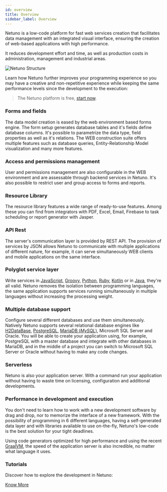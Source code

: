 ```yaml
---
id: overview
title: Overview
sidebar_label: Overview
---
```


Netuno is a low-code platform for fast web services creation that facilitates data management with an integrated visual interface, ensuring the creation of web-based applications with high performance.

It reduces development effort and time, as well as production costs in administration, management and industrial areas.

![Netuno Structure](assets/introducao1.png)

Learn how Netuno further improves your programming experience so you may have a creative and non-repetitive experience while keeping the same performance levels since the development to the execution:

> The Netuno platform is free, [start now](../installation/).

### Forms and fields

The data model creation is eased by the web environment based forms engine. The form setup generates database tables and it's fields define database columns. It's possible to parametrize the data type, field properties as well as it's relations. The WEB construction suite offers multiple features such as database queries, Entity-Relationship Model visualization and many more features.

### Access and permissions management

User and permissions management are also configurable in the WEB environment and are assessable through backend services in Netuno. It's also possible to restrict user and group access to forms and reports.

### Resource Library

The resource library features a wide range of ready-to-use features. Among these you can find from integrators with PDF, Excel, Email, Firebase to task scheduling or report generator with Jasper.

### API Rest

The server's communication layer is provided by REST API. The provision of services by JSON allows Netuno to communicate with multiple applications of different nature, for example, it can serve simultaneously WEB clients and mobile applications on the same interface.

### Polyglot service layer

Write services in <a href="https://developer.mozilla.org/en-US/docs/Web/JavaScript" target="_blank">JavaScript</a>, <a href="http://groovy-lang.org/" target="_blank">Groovy</a>, <a href="https://www.jython.org/" target="_blank">Python</a>, <a href="https://www.jruby.org/" target="_blank">Ruby</a>, <a href="https://kotlinlang.org/" target="_blank">Kotlin</a> or in <a href="https://en.wikipedia.org/wiki/Java_(programming_language)" target="_blank">Java</a>, they're all valid. Netuno removes the isolation between programming languages, the same application supports services running simultaneously in multiple languages without increasing the processing weight.

### Multiple database support

Configure several different databases and use them simultaneously. Natively Netuno supports several relational database engines like <a href="https://www.h2database.com/html/main.html" target="_blank">H2DataBase</a>, <a href="https://www.postgresql.org/" target="_blank">PostgreSQL</a>, <a href="https://mariadb.org/" target="_blank">MariaDB (_MySQL_)</a>, Microsoft SQL Server and Oracle. You will be able to create your application using, for example, PostgreSQL with a master database and integrate with other databases in MariaDB, and in the middle of a project you can switch to Microsoft SQL Server or Oracle without having to make any code changes. 

### Serverless

Netuno is also your application server. With a command run your application without having to waste time on licensing, configuration and additional developments. 

### Performance in development and execution

You don't need to learn how to work with a new development software by drag and drop, nor to memorize the interface of a new framework. With the possibility of programming in 6 different languages, having a self-generated data layer and with libraries available to use on-the-fly, Netuno's low-code is the best solution for your tight deadlines.

Using code generators optimized for high performance and using the recent <a href="https://www.graalvm.org/" target="_blank">GraalVM</a>, the speed of the application server is also incredible, no matter what language it uses. 

### Tutorials

Discover how to explore the development in Netuno:

<a class="button" href="tutorials/">Know More</a>